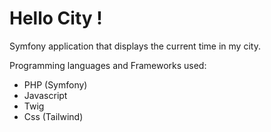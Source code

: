# Hello City !
Symfony application that displays the current time in my city.

Programming languages and Frameworks used:
- PHP (Symfony)
- Javascript
- Twig
- Css (Tailwind)
